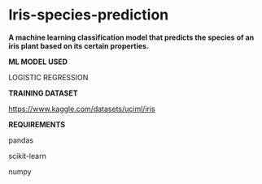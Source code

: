 # Iris-species-prediction

**A machine learning classification model that predicts the species of an iris plant based on its certain properties.**

**ML MODEL USED**

LOGISTIC REGRESSION 

**TRAINING DATASET**

https://www.kaggle.com/datasets/uciml/iris

**REQUIREMENTS**

pandas

scikit-learn

numpy
